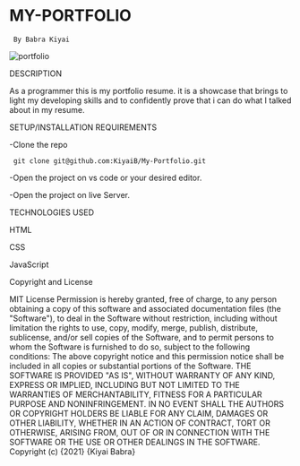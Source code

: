 # MY-PORTFOLIO
     By Babra Kiyai
  ![portfolio](https://user-images.githubusercontent.com/91152578/140717861-e5be53c6-89d6-424d-b91b-3ea506100ceb.jpg)

DESCRIPTION

As a programmer this is my portfolio resume. 
it is a showcase that brings to light my developing skills and to confidently prove that i can do what I talked about in my resume.

SETUP/INSTALLATION REQUIREMENTS

   -Clone the repo
   
     git clone git@github.com:KiyaiB/My-Portfolio.git
     
   -Open the project on vs code or your desired editor.
   
   -Open the project on live Server.
   
TECHNOLOGIES USED

  HTML
  
  CSS
  
  JavaScript
  
Copyright and License

MIT License Permission is hereby granted, free of charge, to any person obtaining a copy of this software and associated documentation files (the "Software"), to deal in the Software without restriction, including without limitation the rights to use, copy, modify, merge, publish, distribute, sublicense, and/or sell copies of the Software, and to permit persons to whom the Software is furnished to do so, subject to the following conditions: The above copyright notice and this permission notice shall be included in all copies or substantial portions of the Software. THE SOFTWARE IS PROVIDED "AS IS", WITHOUT WARRANTY OF ANY KIND, EXPRESS OR IMPLIED, INCLUDING BUT NOT LIMITED TO THE WARRANTIES OF MERCHANTABILITY, FITNESS FOR A PARTICULAR PURPOSE AND NONINFRINGEMENT. IN NO EVENT SHALL THE AUTHORS OR COPYRIGHT HOLDERS BE LIABLE FOR ANY CLAIM, DAMAGES OR OTHER LIABILITY, WHETHER IN AN ACTION OF CONTRACT, TORT OR OTHERWISE, ARISING FROM, OUT OF OR IN CONNECTION WITH THE SOFTWARE OR THE USE OR OTHER DEALINGS IN THE SOFTWARE. Copyright (c) {2021} {Kiyai Babra}
